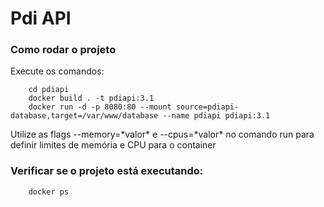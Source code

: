 # Pdi API

### Como rodar o projeto

Execute os comandos:

```
    cd pdiapi
    docker build . -t pdiapi:3.1
    docker run -d -p 8080:80 --mount source=pdiapi-database,target=/var/www/database --name pdiapi pdiapi:3.1
```

Utilize as flags --memory=\*valor\* e --cpus=\*valor\* no comando run para definir limites de memória e CPU para o container

### Verificar se o projeto está executando:

```
    docker ps
```

